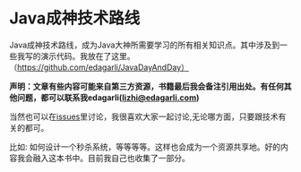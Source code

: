 # Java成神技术路线

Java成神技术路线，成为Java大神所需要学习的所有相关知识点。其中涉及到一些我写的演示代码。我放在了这里。（https://github.com/edagarli/JavaDayAndDay） 

**声明：文章有些内容可能来自第三方资源，书籍最后我会备注引用出处。有任何其他问题，都可以联系我edagarli(lizhi@edagarli.com)**

当然也可以在[issues](https://github.com/edagarli/java-route/issues)里讨论，我很喜欢大家一起讨论,无论哪方面，只要跟技术有关的都可。

比如: 如何设计一个秒杀系统，等等等等。这样也会成为一个资源共享地。好的内容我会融入这本书中。目前我自己也收集了一部分。
